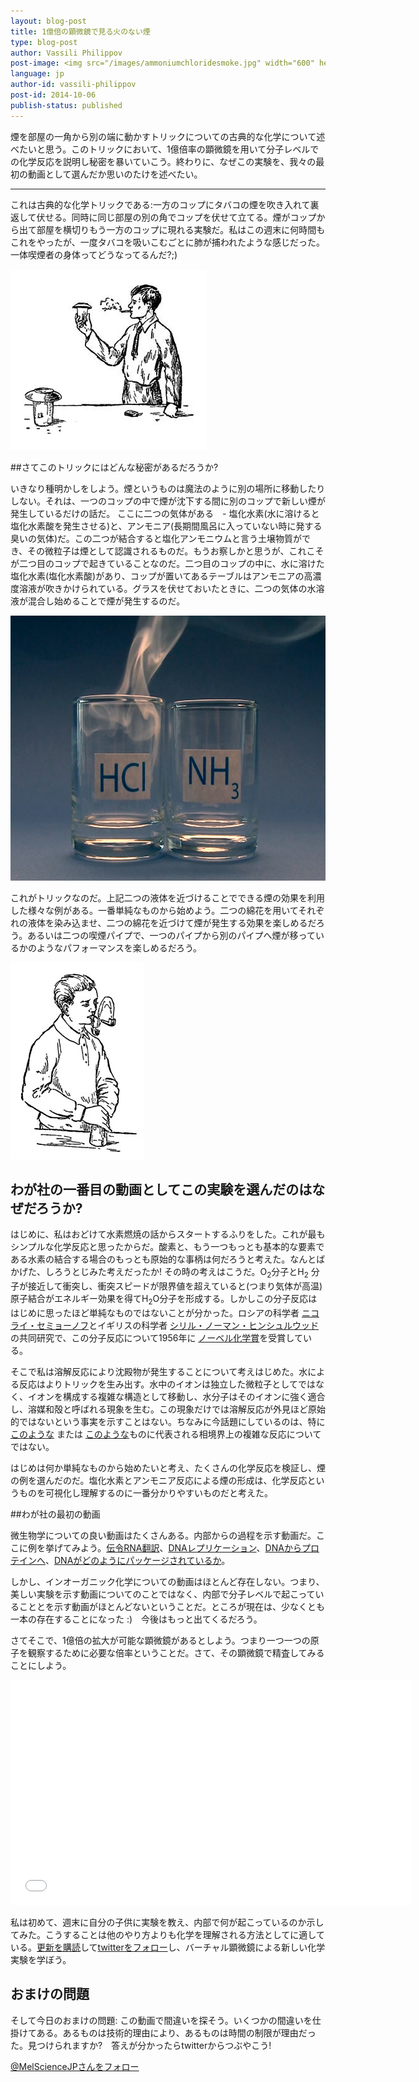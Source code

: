 ```yaml
---
layout: blog-post
title: 1億倍の顕微鏡で見る火のない煙
type: blog-post
author: Vassili Philippov
post-image: <img src="/images/ammoniumchloridesmoke.jpg" width="600" height="424" alt="Smoke of ammonium chloride">
language: jp
author-id: vassili-philippov
post-id: 2014-10-06
publish-status: published
---
```

煙を部屋の一角から別の端に動かすトリックについての古典的な化学について述べたいと思う。このトリックにおいて、1億倍率の顕微鏡を用いて分子レベルでの化学反応を説明し秘密を暴いていこう。終わりに、なぜこの実験を、我々の最初の動画として選んだか思いのたけを述べたい。
<!-- more -->
---
これは古典的な化学トリックである:一方のコップにタバコの煙を吹き入れて裏返して伏せる。同時に同じ部屋の別の角でコップを伏せて立てる。煙がコップから出て部屋を横切りもう一方のコップに現れる実験だ。私はこの週末に何時間もこれをやったが、一度タバコを吸いこむごとに肺が捕われたような感じだった。一体喫煙者の身体ってどうなってるんだ?;)

<img src="/images/movingofsmoke.png" width="314" height="289" alt="煙が一つのコップから別のコップに移動">

##さてこのトリックにはどんな秘密があるだろうか?

いきなり種明かしをしよう。煙というものは魔法のように別の場所に移動したりしない。それは、一つのコップの中で煙が沈下する間に別のコップで新しい煙が発生しているだけの話だ。
ここに二つの気体がある　- 塩化水素(水に溶けると塩化水素酸を発生させる)と、アンモニア(長期間風呂に入っていない時に発する臭いの気体)だ。この二つが結合すると塩化アンモニウムと言う土壌物質ができ、その微粒子は煙として認識されるものだ。もうお察しかと思うが、これこそが二つ目のコップで起きていることなのだ。二つ目のコップの中に、水に溶けた塩化水素(塩化水素酸)があり、コップが置いてあるテーブルはアンモニアの高濃度溶液が吹きかけられている。グラスを伏せておいたときに、二つの気体の水溶液が混合し始めることで煙が発生するのだ。

<img src="/images/ammoniumchloridesmoke.jpg" width="600" height="424" alt="塩化アンモニウムの煙">

これがトリックなのだ。上記二つの液体を近づけることでできる煙の効果を利用した様々な例がある。一番単純なものから始めよう。二つの綿花を用いてそれぞれの液体を染み込ませ、二つの綿花を近づけて煙が発生する効果を楽しめるだろう。あるいは二つの喫煙パイプで、一つのパイプから別のパイプへ煙が移っているかのようなパフォーマンスを楽しめるだろう。

<img src="/images/twosmokingtubes.png" width="213" height="315">

## わが社の一番目の動画としてこの実験を選んだのはなぜだろうか?


はじめに、私はおどけて水素燃焼の話からスタートするふりをした。これが最もシンプルな化学反応と思ったからだ。酸素と、もう一つもっとも基本的な要素である水素の結合する場合のもっとも原始的な事柄は何だろうと考えた。なんとばかげた、しろうとじみた考えだったか! その時の考えはこうだ。O<sub>2</sub>分子とH<sub>2</sub> 分子が接近して衝突し、衝突スピードが限界値を超えていると(つまり気体が高温)原子結合がエネルギー効果を得てH<sub>2</sub>O分子を形成する。しかしこの分子反応ははじめに思ったほど単純なものではないことが分かった。ロシアの科学者 <a href="https://ja.wikipedia.org/wiki/ニコライ・セミョーノフ">ニコライ・セミョーノフ</a>とイギリスの科学者 <a href="https://ja.wikipedia.org/wiki/シリル・ヒンシュルウッド">シリル・ノーマン・ヒンシュルウッド</a>の共同研究で、この分子反応について1956年に <a href="http://www.nobelprize.org/nobel_prizes/chemistry/laureates/1956/">ノーベル化学賞</a>を受賞している。

そこで私は溶解反応により沈殿物が発生することについて考えはじめた。水による反応はよりトリックを生み出す。水中のイオンは独立した微粒子としてではなく、イオンを構成する複雑な構造として移動し、水分子はそのイオンに強く適合し、溶媒和殻と呼ばれる現象を生む。この現象だけでは溶解反応が外見ほど原始的ではないという事実を示すことはない。ちなみに今話題にしているのは、特に<a href="http://chemistry.melscience.com/experiments/catalytic-oxidation-of-acetone-on-copper-wire.html">このような</a> または <a href="http://chemistry.melscience.com/experiments/oxidation-of-ammonia-with-platinum-catalyst.html">このような</a>ものに代表される相境界上の複雑な反応についてではない。

はじめは何か単純なものから始めたいと考え、たくさんの化学反応を検証し、煙の例を選んだのだ。塩化水素とアンモニア反応による煙の形成は、化学反応というものを可視化し理解するのに一番分かりやすいものだと考えた。

##わが社の最初の動画

微生物学についての良い動画はたくさんある。内部からの過程を示す動画だ。ここに例を挙げてみよう。<a href="https://www.youtube.com/watch?v=TfYf_rPWUdY">伝令RNA翻訳</a>、<a href="https://www.youtube.com/watch?v=OnuspQG0Jd0">DNAレプリケーション</a>、<a href="https://www.youtube.com/watch?v=D3fOXt4MrOM">DNAからプロテインへ</a>、<a href="https://www.youtube.com/watch?v=gbSIBhFwQ4s">DNAがどのようにパッケージされているか</a>。

しかし、インオーガニック化学についての動画はほとんど存在しない。つまり、美しい実験を示す動画についてのことではなく、内部で分子レベルで起こっていることとを示す動画がほとんどないということだ。ところが現在は、少なくとも一本の存在することになった :)　今後はもっと出てくるだろう。

さてそこで、1億倍の拡大が可能な顕微鏡があるとしよう。つまり一つ一つの原子を観察するために必要な倍率ということだ。さて、その顕微鏡で精査してみることにしよう。

<iframe width="640" height="360" src="//www.youtube.com/embed/cz87YmRYwhU?rel=0" frameborder="0" allowfullscreen></iframe>
<br>

私は初めて、週末に自分の子供に実験を教え、内部で何が起こっているのか示してみた。こうすることは他のやり方よりも化学を理解される方法としてに適している。<a href="">更新を購読</a>して<a href="https://twitter.com/MelScienceJP">twitterをフォロー</a>し、バーチャル顕微鏡による新しい化学実験を学ぼう。

## おまけの問題

そして今日のおまけの問題: この動画で間違いを探そう。いくつかの間違いを仕掛けてある。あるものは技術的理由により、あるものは時間の制限が理由だった。見つけられますか?　答えが分かったらtwitterからつぶやこう!

<!-- Begin Twitter follow -->
<a href="https://twitter.com/MelScienceJP" class="twitter-follow-button" data-show-count="false" data-lang="ja" data-size="large">@MelScienceJPさんをフォロー</a>
<script>!function(d,s,id){var js,fjs=d.getElementsByTagName(s)[0],p=/^http:/.test(d.location)?'http':'https';if(!d.getElementById(id)){js=d.createElement(s);js.id=id;js.src=p+'://platform.twitter.com/widgets.js';fjs.parentNode.insertBefore(js,fjs);}}(document, 'script', 'twitter-wjs');</script>
<!-- End Twitter follow -->
